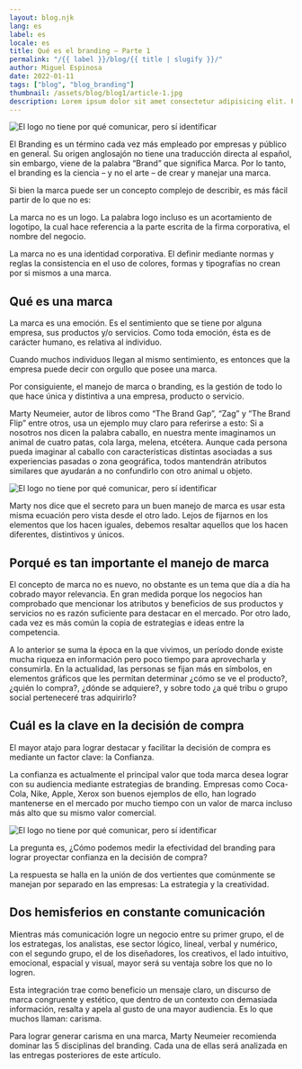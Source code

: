 ```yaml
---
layout: blog.njk
lang: es
label: es
locale: es
title: Qué es el branding – Parte 1
permalink: "/{{ label }}/blog/{{ title | slugify }}/"
author: Miguel Espinosa
date: 2022-01-11
tags: ["blog", "blog_branding"]
thumbnail: /assets/blog/blog1/article-1.jpg
description: Lorem ipsum dolor sit amet consectetur adipisicing elit. Perferendis accusantium sit illo neque rem omnis quaerat, nam similique vitae delectus ad magni vel quo maxime, magnam placeat. Reprehenderit, distinctio aliquam?
---
```


![El logo no tiene por qué comunicar, pero sí identificar](/assets/blog/blog1/article-1.jpg)

El Branding es un término cada vez más empleado por empresas y público en general. Su origen anglosajón no tiene una traducción directa al español, sin embargo, viene de la palabra “Brand” que significa Marca. Por lo tanto, el branding es la ciencia – y no el arte – de crear y manejar una marca.

Si bien la marca puede ser un concepto complejo de describir, es más fácil partir de lo que no es:

La marca no es un logo. La palabra logo incluso es un acortamiento de logotipo, la cual hace referencia a la parte escrita de la firma corporativa, el nombre del negocio.

La marca no es una identidad corporativa. El definir mediante normas y reglas la consistencia en el uso de colores, formas y tipografías no crean por si mismos a una marca.

## Qué es una marca

La marca es una emoción. Es el sentimiento que se tiene por alguna empresa, sus productos y/o servicios. Como toda emoción, ésta es de carácter humano, es relativa al individuo.

Cuando muchos individuos llegan al mismo sentimiento, es entonces que la empresa puede decir con orgullo que posee una marca.

Por consiguiente, el manejo de marca o branding, es la gestión de todo lo que hace única y distintiva a una empresa, producto o servicio.

Marty Neumeier, autor de libros como “The Brand Gap”, “Zag” y “The Brand Flip” entre otros, usa un ejemplo muy claro para referirse a esto: Si a nosotros nos dicen la palabra caballo, en nuestra mente imaginamos un animal de cuatro patas, cola larga, melena, etcétera. Aunque cada persona pueda imaginar al caballo con características distintas asociadas a sus experiencias pasadas o zona geográfica, todos mantendrán atributos similares que ayudarán a no confundirlo con otro animal u objeto.

![El logo no tiene por qué comunicar, pero sí identificar](/assets/blog/blog1/article-1.jpg)

Marty nos dice que el secreto para un buen manejo de marca es usar esta misma ecuación pero vista desde el otro lado. Lejos de fijarnos en los elementos que los hacen iguales, debemos resaltar aquellos que los hacen diferentes, distintivos y únicos.

## Porqué es tan importante el manejo de marca

El concepto de marca no es nuevo, no obstante es un tema que día a día ha cobrado mayor relevancia. En gran medida porque los negocios han comprobado que mencionar los atributos y beneficios de sus productos y servicios no es razón suficiente para destacar en el mercado. Por otro lado, cada vez es más común la copia de estrategias e ideas entre la competencia.

A lo anterior se suma la época en la que vivimos, un período donde existe mucha riqueza en información pero poco tiempo para aprovecharla y consumirla. En la actualidad, las personas se fijan más en símbolos, en elementos gráficos que les permitan determinar ¿cómo se ve el producto?, ¿quién lo compra?, ¿dónde se adquiere?, y sobre todo ¿a qué tribu o grupo social perteneceré tras adquirirlo?

## Cuál es la clave en la decisión de compra

El mayor atajo para lograr destacar y facilitar la decisión de compra es mediante un factor clave: la Confianza.

La confianza es actualmente el principal valor que toda marca desea lograr con su audiencia mediante estrategias de branding. Empresas como Coca-Cola, Nike, Apple, Xerox son buenos ejemplos de ello, han logrado mantenerse en el mercado por mucho tiempo con un valor de marca incluso más alto que su mismo valor comercial.

![El logo no tiene por qué comunicar, pero sí identificar](/assets/blog/blog1/article-1.jpg)

La pregunta es, ¿Cómo podemos medir la efectividad del branding para lograr proyectar confianza en la decisión de compra?

La respuesta se halla en la unión de dos vertientes que comúnmente se manejan por separado en las empresas: La estrategia y la creatividad.

## Dos hemisferios en constante comunicación

Mientras más comunicación logre un negocio entre su primer grupo, el de los estrategas, los analistas, ese sector lógico, lineal, verbal y numérico, con el segundo grupo, el de los diseñadores, los creativos, el lado intuitivo, emocional, espacial y visual, mayor será su ventaja sobre los que no lo logren.

Esta integración trae como beneficio un mensaje claro, un discurso de marca congruente y estético, que dentro de un contexto con demasiada información, resalta y apela al gusto de una mayor audiencia. Es lo que muchos llaman: carisma.

Para lograr generar carisma en una marca, Marty Neumeier recomienda dominar las 5 disciplinas del branding. Cada una de ellas será analizada en las entregas posteriores de este artículo.